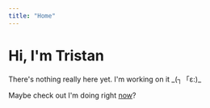 ```yaml
---
title: "Home"
---
```


# Hi, I'm Tristan

There's nothing really here yet. I'm working on it \_(┐「ε:)_

Maybe check out I'm doing right [now](/now.html)?
